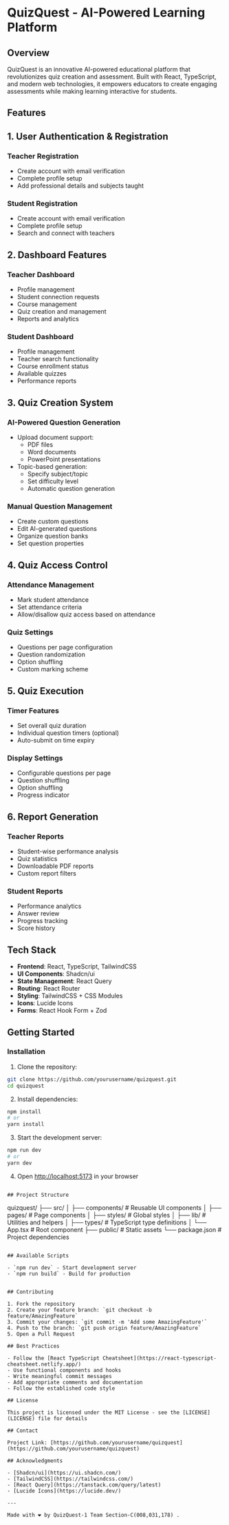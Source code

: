 # QuizQuest - AI-Powered Learning Platform

## Overview

QuizQuest is an innovative AI-powered educational platform that revolutionizes quiz creation and assessment. Built with React, TypeScript, and modern web technologies, it empowers educators to create engaging assessments while making learning interactive for students.

## Features

## 1. User Authentication & Registration

### Teacher Registration
- Create account with email verification
- Complete profile setup
- Add professional details and subjects taught

### Student Registration
- Create account with email verification
- Complete profile setup
- Search and connect with teachers

## 2. Dashboard Features

### Teacher Dashboard
- Profile management
- Student connection requests
- Course management
- Quiz creation and management
- Reports and analytics

### Student Dashboard
- Profile management
- Teacher search functionality
- Course enrollment status
- Available quizzes
- Performance reports

## 3. Quiz Creation System

### AI-Powered Question Generation
- Upload document support:
  - PDF files
  - Word documents
  - PowerPoint presentations
- Topic-based generation:
  - Specify subject/topic
  - Set difficulty level
  - Automatic question generation

### Manual Question Management
- Create custom questions
- Edit AI-generated questions
- Organize question banks
- Set question properties

## 4. Quiz Access Control

### Attendance Management
- Mark student attendance
- Set attendance criteria
- Allow/disallow quiz access based on attendance

### Quiz Settings
- Questions per page configuration
- Question randomization
- Option shuffling
- Custom marking scheme

## 5. Quiz Execution

### Timer Features
- Set overall quiz duration
- Individual question timers (optional)
- Auto-submit on time expiry

### Display Settings
- Configurable questions per page
- Question shuffling
- Option shuffling
- Progress indicator

## 6. Report Generation

### Teacher Reports
- Student-wise performance analysis
- Quiz statistics
- Downloadable PDF reports
- Custom report filters

### Student Reports
- Performance analytics
- Answer review
- Progress tracking
- Score history


## Tech Stack

- **Frontend**: React, TypeScript, TailwindCSS
- **UI Components**: Shadcn/ui
- **State Management**: React Query
- **Routing**: React Router 
- **Styling**: TailwindCSS + CSS Modules
- **Icons**: Lucide Icons
- **Forms**: React Hook Form + Zod

## Getting Started

### Installation

1. Clone the repository:
```bash
git clone https://github.com/yourusername/quizquest.git
cd quizquest
```

2. Install dependencies:
```bash
npm install
# or
yarn install
```

3. Start the development server:
```bash
npm run dev
# or
yarn dev
```

4. Open [http://localhost:5173](http://localhost:5173) in your browser

```

## Project Structure

```
quizquest/
├── src/
│   ├── components/      # Reusable UI components
│   ├── pages/          # Page components
│   ├── styles/         # Global styles
│   ├── lib/            # Utilities and helpers
│   ├── types/          # TypeScript type definitions
│   └── App.tsx         # Root component
├── public/             # Static assets
└── package.json        # Project dependencies
```

## Available Scripts

- `npm run dev` - Start development server
- `npm run build` - Build for production


## Contributing

1. Fork the repository
2. Create your feature branch: `git checkout -b feature/AmazingFeature`
3. Commit your changes: `git commit -m 'Add some AmazingFeature'`
4. Push to the branch: `git push origin feature/AmazingFeature`
5. Open a Pull Request

## Best Practices

- Follow the [React TypeScript Cheatsheet](https://react-typescript-cheatsheet.netlify.app/)
- Use functional components and hooks
- Write meaningful commit messages
- Add appropriate comments and documentation
- Follow the established code style

## License

This project is licensed under the MIT License - see the [LICENSE](LICENSE) file for details

## Contact

Project Link: [https://github.com/yourusername/quizquest](https://github.com/yourusername/quizquest)

## Acknowledgments

- [Shadcn/ui](https://ui.shadcn.com/)
- [TailwindCSS](https://tailwindcss.com/)
- [React Query](https://tanstack.com/query/latest)
- [Lucide Icons](https://lucide.dev/)

---

Made with ❤️ by QuizQuest-1 Team Section-C(008,031,178) .